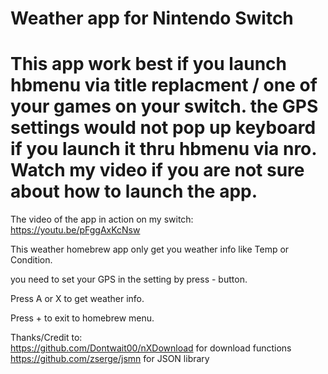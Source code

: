 # Weather app for Nintendo Switch



# This app work best if you launch hbmenu via title replacment / one of your games on your switch.   the GPS settings would not pop up keyboard if you launch it thru hbmenu via nro.  Watch my video if you are not sure about how to launch the app.   


The video of the app in action on my switch:  https://youtu.be/pFggAxKcNsw


This weather homebrew app only get you weather info like Temp or Condition.  

you need to set your GPS in the setting by press - button.

Press A or X to get weather info.  

Press + to exit to homebrew menu.   





Thanks/Credit to:  
https://github.com/Dontwait00/nXDownload for download functions    
https://github.com/zserge/jsmn for JSON library